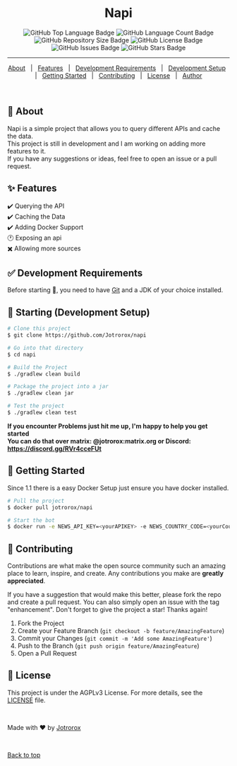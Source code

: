 <h1 align="center">Napi</h1>

<p align="center">
  <img src="https://img.shields.io/github/languages/top/jotrorox/napi?style=flat-square" alt="GitHub Top Language Badge">
  <img src="https://img.shields.io/github/languages/count/jotrorox/napi?style=flat-square" alt="GitHub Language Count Badge">
  <img src="https://img.shields.io/github/repo-size/jotrorox/napi?style=flat-square" alt="GitHub Repository Size Badge">
  <img src="https://img.shields.io/github/license/jotrorox/napi?style=flat-square" alt="GitHub License Badge">
  <img src="https://img.shields.io/github/issues/jotrorox/napi?style=flat-square" alt="GitHub Issues Badge">
  <img src="https://img.shields.io/github/stars/jotrorox/napi?style=flat-square" alt="GitHub Stars Badge">
</p>

<hr>

<p align="center">
  <a href="#dart-about">About</a> &#xa0; | &#xa0; 
  <a href="#sparkles-features">Features</a> &#xa0; | &#xa0;
  <a href="#white_check_mark-development-requirements">Development Requirements</a> &#xa0; | &#xa0;
  <a href="#checkered_flag-starting-development-setup">Development Setup</a> &#xa0; | &#xa0;
  <a href="#dash-getting-started">Getting Started</a> &#xa0; | &#xa0;
  <a href="#raised_hands-contributing">Contributing</a> &#xa0; | &#xa0;
  <a href="#memo-license">License</a> &#xa0; | &#xa0;
  <a href="https://jotrorox.com" target="_blank">Author</a>
</p>

<br>

## :dart: About ##

Napi is a simple project that allows you to query different APIs and cache the data.\
This project is still in development and I am working on adding more features to it.\
If you have any suggestions or ideas, feel free to open an issue or a pull request.

## :sparkles: Features ##

:heavy_check_mark: Querying the API\
:heavy_check_mark: Caching the Data\
:heavy_check_mark: Adding Docker Support\
:clock1: Exposing an api\
:heavy_multiplication_x: Allowing more sources

## :white_check_mark: Development Requirements ##

Before starting :checkered_flag:, you need to have [Git](https://git-scm.com) and a JDK of your choice installed.

## :checkered_flag: Starting (Development Setup) ##

```bash
# Clone this project
$ git clone https://github.com/Jotrorox/napi

# Go into that directory
$ cd napi

# Build the Project
$ ./gradlew clean build

# Package the project into a jar
$ ./gradlew clean jar

# Test the project
$ ./gradlew clean test
```

**If you encounter Problems just hit me up, I'm happy to help you get started**\
**You can do that over matrix: @jotrorox:matrix.org or Discord: https://discord.gg/RVr4cceFUt**

## :dash: Getting Started ##

Since 1.1 there is a easy Docker Setup just ensure you have docker installed.

```bash
# Pull the project
$ docker pull jotrorox/napi

# Start the bot
$ docker run -e NEWS_API_KEY=<yourAPIKEY> -e NEWS_COUNTRY_CODE=<yourCountryCode> jotrorox/napi
```

## :raised_hands: Contributing ##

Contributions are what make the open source community such an amazing place to learn, inspire, and create. Any contributions you make are **greatly appreciated**.

If you have a suggestion that would make this better, please fork the repo and create a pull request. You can also simply open an issue with the tag "enhancement".
Don't forget to give the project a star! Thanks again!

1. Fork the Project
2. Create your Feature Branch (`git checkout -b feature/AmazingFeature`)
3. Commit your Changes (`git commit -m 'Add some AmazingFeature'`)
4. Push to the Branch (`git push origin feature/AmazingFeature`)
5. Open a Pull Request


## :memo: License ##

This project is under the AGPLv3 License. For more details, see the [LICENSE](LICENSE) file.

<br>

Made with :heart: by <a href="https://jotrorox.com" target="_blank">Jotrorox</a>

&#xa0;

<a href="#top">Back to top</a>